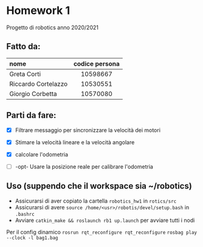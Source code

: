 # Homework 1
Progetto di robotics anno 2020/2021

## Fatto da:

| nome              | codice persona |
|:------------------|:--------------:|
|Greta Corti        |    10598667    |
|Riccardo Cortelazzo|    10530551    |
|Giorgio Corbetta   |    10570080    |

## Parti da fare:
- [x] Filtrare messaggio per sincronizzare la velocità dei motori
- [x] Stimare la velocità lineare e la velocità angolare
- [x] calcolare l'odometria
- [ ] -opt- Usare la posizione reale per calibrare l'odometria


## Uso (suppendo che il workspace sia ~/robotics)
- Assicurarsi di aver copiato la cartella `robotics_hw1` in `rotics/src`
- Assicurarsi di avere `source /home/<usr>/robotis/devel/setup.bash` in `.bashrc`
- Avviare `catkin_make && roslaunch rb1 up.launch` per avviare tutti i nodi

Per il config dinamico `rosrun rqt_reconfigure rqt_reconfigure`
 `rosbag play --clock -l bag1.bag`

